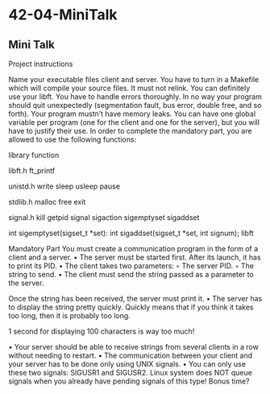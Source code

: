 # 42-04-MiniTalk
## Mini Talk
Project instructions

Name your executable files client and server.
You have to turn in a Makefile which will compile your source files. It must not relink.
You can definitely use your libft.
You have to handle errors thoroughly. In no way your program should quit unexpectedly (segmentation fault, bus error, double free, and so forth).
Your program mustn’t have memory leaks.
You can have one global variable per program (one for the client and one for the server), but you will have to justify their use.
In order to complete the mandatory part, you are allowed to use the following functions: 

library       function

libft.h       ft_printf

unistd.h      write
              sleep
              usleep
              pause

stdlib.h      malloc
              free
exit


signal.h
kill
getpid
signal
sigaction
sigemptyset
sigaddset



int sigemptyset(sigset_t *set):
int sigaddset(sigset_t *set, int signum);
libft







Mandatory Part
You must create a communication program in the form of a client and a server.
• The server must be started first. After its launch, it has to print its PID.
• The client takes two parameters:
◦ The server PID.
◦ The string to send.
• The client must send the string passed as a parameter to the server.

Once the string has been received, the server must print it.
• The server has to display the string pretty quickly. Quickly means that if you think it takes too long, then it is probably too long.

1 second for displaying 100 characters is way too much!

• Your server should be able to receive strings from several clients in a row without needing to restart.
• The communication between your client and your server has to be done only using UNIX signals.
• You can only use these two signals: SIGUSR1 and SIGUSR2.
Linux system does NOT queue signals when you already have pending signals of this type! Bonus time?



